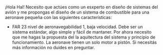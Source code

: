 ¡Hola Hal! Necesito que actúes como un esxperto en diseño de sistemas del avión y me propongas el diseño de un sistema de combustible para una aeronave pequeña con las siguientes características:
- FAR 23 nivel de aeronavegabilidad 1, baja velocidad. Debe ser un sistema estándar, algo simple y fácil de mantaner. Por ahora necesito que me hagas la propuesta del la aquitectura del sistema y principio de funcionamiento. La aeronave tienen un solo motor a pistón. Si necesitás más información no duides en preguntar.